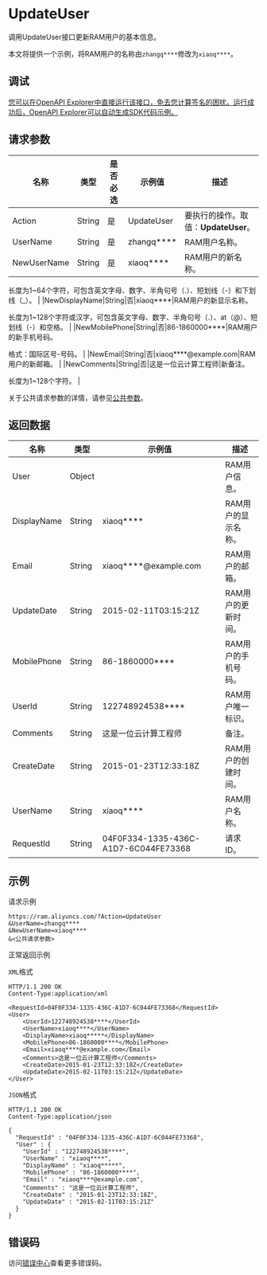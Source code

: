 # UpdateUser

调用UpdateUser接口更新RAM用户的基本信息。

本文将提供一个示例，将RAM用户的名称由`zhangq****`修改为`xiaoq****`。

## 调试

[您可以在OpenAPI Explorer中直接运行该接口，免去您计算签名的困扰。运行成功后，OpenAPI Explorer可以自动生成SDK代码示例。](https://api.aliyun.com/#product=Ram&api=UpdateUser&type=RPC&version=2015-05-01)

## 请求参数

|名称|类型|是否必选|示例值|描述|
|--|--|----|---|--|
|Action|String|是|UpdateUser|要执行的操作。取值：**UpdateUser**。 |
|UserName|String|是|zhangq\*\*\*\*|RAM用户名称。 |
|NewUserName|String|是|xiaoq\*\*\*\*|RAM用户的新名称。

 长度为1~64个字符，可包含英文字母、数字、半角句号（.）、短划线（-）和下划线（\_）。 |
|NewDisplayName|String|否|xiaoq\*\*\*\*|RAM用户的新显示名称。

 长度为1~128个字符或汉字，可包含英文字母、数字、半角句号（.）、at（@）、短划线（-）和空格。 |
|NewMobilePhone|String|否|86-1860000\*\*\*\*|RAM用户的新手机号码。

 格式：国际区号-号码。 |
|NewEmail|String|否|xiaoq\*\*\*\*@example.com|RAM用户的新邮箱。 |
|NewComments|String|否|这是一位云计算工程师|新备注。

 长度为1~128个字符。 |

关于公共请求参数的详情，请参见[公共参数](~~28676~~)。

## 返回数据

|名称|类型|示例值|描述|
|--|--|---|--|
|User|Object| |RAM用户信息。 |
|DisplayName|String|xiaoq\*\*\*\*|RAM用户的显示名称。 |
|Email|String|xiaoq\*\*\*\*@example.com|RAM用户的邮箱。 |
|UpdateDate|String|2015-02-11T03:15:21Z|RAM用户的更新时间。 |
|MobilePhone|String|86-1860000\*\*\*\*|RAM用户的手机号码。 |
|UserId|String|122748924538\*\*\*\*|RAM用户唯一标识。 |
|Comments|String|这是一位云计算工程师|备注。 |
|CreateDate|String|2015-01-23T12:33:18Z|RAM用户的创建时间。 |
|UserName|String|xiaoq\*\*\*\*|RAM用户名称。 |
|RequestId|String|04F0F334-1335-436C-A1D7-6C044FE73368|请求ID。 |

## 示例

请求示例

```
https://ram.aliyuncs.com/?Action=UpdateUser
&UserName=zhangq****
&NewUserName=xiaoq****
&<公共请求参数>
```

正常返回示例

`XML`格式

```
HTTP/1.1 200 OK
Content-Type:application/xml

<RequestId>04F0F334-1335-436C-A1D7-6C044FE73368</RequestId>
<User>
    <UserId>122748924538****</UserId>
    <UserName>xiaoq****</UserName>
    <DisplayName>xiaoq*****</DisplayName>
    <MobilePhone>86-1860000****</MobilePhone>
    <Email>xiaoq****@example.com</Email>
    <Comments>这是一位云计算工程师</Comments>
    <CreateDate>2015-01-23T12:33:18Z</CreateDate>
    <UpdateDate>2015-02-11T03:15:21Z</UpdateDate>
</User>
```

`JSON`格式

```
HTTP/1.1 200 OK
Content-Type:application/json

{
  "RequestId" : "04F0F334-1335-436C-A1D7-6C044FE73368",
  "User" : {
    "UserId" : "122748924538****",
    "UserName" : "xiaoq****",
    "DisplayName" : "xiaoq*****",
    "MobilePhone" : "86-1860000****",
    "Email" : "xiaoq****@example.com",
    "Comments" : "这是一位云计算工程师",
    "CreateDate" : "2015-01-23T12:33:18Z",
    "UpdateDate" : "2015-02-11T03:15:21Z"
  }
}
```

## 错误码

访问[错误中心](https://error-center.alibabacloud.com/status/product/Ram)查看更多错误码。

